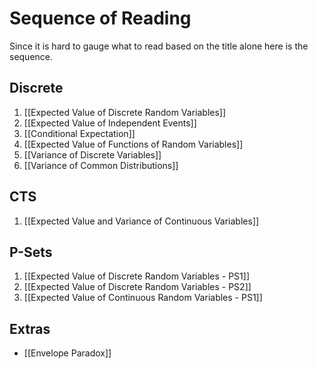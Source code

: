 # Sequence of Reading
Since it is hard to gauge what to read based on the title alone here is the sequence.

## Discrete
1. [[Expected Value of Discrete Random Variables]]
2. [[Expected Value of Independent Events]]
3. [[Conditional Expectation]]
4. [[Expected Value of Functions of Random Variables]]
5. [[Variance of Discrete Variables]]
6. [[Variance of Common Distributions]]

## CTS
1. [[Expected Value and Variance of Continuous Variables]]

## P-Sets
1. [[Expected Value of Discrete Random Variables - PS1]]
2. [[Expected Value of Discrete Random Variables - PS2]]
3. [[Expected Value of Continuous Random Variables - PS1]]
## Extras
+ [[Envelope Paradox]]
